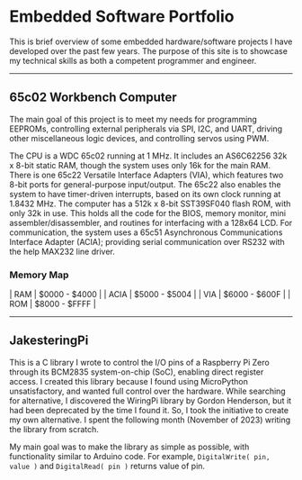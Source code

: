 
# Embedded Software Portfolio

This is brief overview of some embedded hardware/software projects I have developed over the past few years. The purpose of this site
is to showcase my technical skills as both a competent programmer and engineer.

---

## 65c02 Workbench Computer

The main goal of this project is to meet my needs for programming EEPROMs, controlling external peripherals via SPI, I2C, and UART, driving
other miscellaneous logic devices, and controlling servos using PWM.

The CPU is a WDC 65c02 running at 1 MHz. It includes an AS6C62256 32k x 8-bit static RAM, though the system uses only 16k for the main RAM. 
There is one 65c22 Versatile Interface Adapters (VIA), which features two 8-bit ports for general-purpose input/output. The 65c22 also enables 
the system to have timer-driven interrupts, based on its own clock running at 1.8432 MHz. The computer has a 512k x 8-bit SST39SF040 flash ROM,
with only 32k in use. This holds all the code for the BIOS, memory monitor, mini assembler/disassembler, and routines for interfacing with a 
128x64 LCD. For communication, the system uses a 65c51 Asynchronous Communications Interface Adapter (ACIA); providing serial 
communication over RS232 with the help MAX232 line driver.

### Memory Map

| RAM  | $0000 - $4000 |
| ACIA | $5000 - $5004 |
| VIA  | $6000 - $600F |
| ROM  | $8000 - $FFFF |

---

## JakesteringPi

This is a C library I wrote to control the I/O pins of a Raspberry Pi Zero through its BCM2835 system-on-chip (SoC), enabling direct register access.
I created this library because I found using MicroPython unsatisfactory, and wanted  full control over the hardware. While searching for alternative,
I discovered the WiringPi library by Gordon Henderson, but it had been deprecated by the time I found it. So, I took the initiative to create my own
alternative. I spent the following month (November of 2023) writing the library from scratch.

My main goal was to make the library as simple as possible, with functionality similar to Arduino code. 
For example, `DigitalWrite( pin, value )` and `DigitalRead( pin )` returns value of pin.

